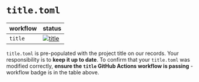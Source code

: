 # `title.toml`

| workflow | status |
| - | - |
| `title` | [![title](https://github.com/ese-msc-2023/irp-agk123/actions/workflows/title.yml/badge.svg)](https://github.com/ese-msc-2023/irp-agk123/actions/workflows/title.yml) |

`title.toml` is pre-populated with the project title on our records. Your responsibility is to **keep it up to date**. To confirm that your `title.toml` was modified correctly, **ensure the `title` GitHub Actions workflow is passing** - workflow badge is in the table above.

